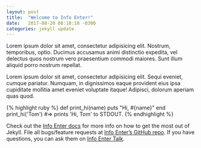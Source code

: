 ```yaml
---
layout: post
title:  "Welcome to Info Enter!"
date:   2017-08-20 08:18:10 -0300
categories: jekyll update
---
```

Lorem ipsum dolor sit amet, consectetur adipisicing elit. Nostrum, temporibus, optio. Ducimus accusamus animi distinctio expedita, vel delectus quos nostrum vero praesentium commodi maiores. Sunt illum aliquid porro nostrum repellat.

Lorem ipsum dolor sit amet, consectetur adipisicing elit. Sequi eveniet, cumque pariatur. Numquam, in dignissimos eaque provident eius ipsa cupiditate mollitia amet eveniet voluptate itaque! Adipisci, dolorum aperiam quas quod.



{% highlight ruby %}
def print_hi(name)
  puts "Hi, #{name}"
end
print_hi('Tom')
#=> prints 'Hi, Tom' to STDOUT.
{% endhighlight %}

Check out the [Info Enter docs][jekyll-docs] for more info on how to get the most out of Jekyll. File all bugs/feature requests at [Info Enter’s GitHub repo][jekyll-gh]. If you have questions, you can ask them on [Info Enter Talk][jekyll-talk].

[jekyll-docs]: http://infoenter.com.br/
[jekyll-gh]:   https://github.com/InfoEnter
[jekyll-talk]: http://infoenter.com.br/
